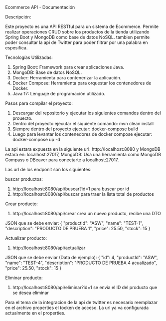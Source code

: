 Ecommerce API - Documentación

Descripción:

Este proyecto es una API RESTful para un sistema de Ecommerce. Permite realizar operaciones CRUD sobre los productos de la tienda utilizando Spring Boot y MongoDB como base de datos NoSQL.
tambien permite poder consultar la api de Twitter para poder filtrar por una palabra en espesifica.

Tecnologías Utilizadas:

1. Spring Boot: Framework para crear aplicaciones Java.
2. MongoDB: Base de datos NoSQL.
3. Docker: Herramienta para contenerizar la aplicación.
4. Docker Compose: Herramienta para orquestar los contenedores de Docker.
5. Java 17: Lenguaje de programación utilizado.

Pasos para compilar el proyecto: 

1. Descargar del repositorio y ejecutar los siguientes comandos dentro del prouecto.
2. Dentro del proyecto ejecutar el siquiente comando: mvn clean install
3. Siempre dentro del proyecto ejecutar: docker-compose build
4. Luego para levantar los contenedores de docker compose ejecutar: docker-compose up -d

La api estara expuesta en la siguiente url: http://localhost:8080 y MongoDB estara en: localhost:27017,
MongoDB: Usa una herramienta como MongoDB Compass o DBeaver para conectarte a localhost:27017.

Las url de los endponit son los siguientes:

buscar productos:
1. http://localhost:8080/api/buscar?id=1 para buscar por id
2. http://localhost:8080/api/buscar para traer la lista total de productos

Crear producto:
1. http://localhost:8080/api/crear crea un nuevo producto, recibe una DTO

JSON que se debe enviar:
{
"productId": "ASW",
"name": "TEST-1",
"description": "PRODUCTO DE PRUEBA 1",
"price": 25.50,
"stock": 15
}

Actualizar producto:
1. http://localhost:8080/api/actualizar

JSON que se debe enviar (Data de ejemplo): {
"id": 4,
"productId": "ASW",
"name": "TEST-4",
"description": "PRODUCTO DE PRUEBA 4 acualizado",
"price": 25.50,
"stock": 15
}

Eliminar producto:
1. http://localhost:8080/api/eliminar?id=1 se envia el ID del producto que se desea eliminar

Para el tema de la integracion de la api de twitter es necesario reemplazar en el archivo properties el tocken de acceso. La url ya va
configurada actualmente en el properties.
